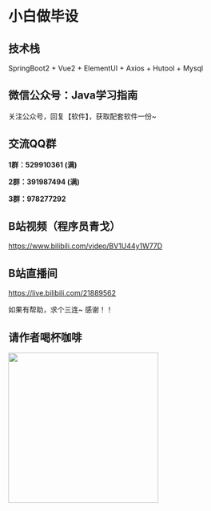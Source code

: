 # 小白做毕设

## 技术栈

SpringBoot2 + Vue2 + ElementUI + Axios + Hutool + Mysql

## 微信公众号：Java学习指南

关注公众号，回复【软件】，获取配套软件一份~

## 交流QQ群

 **1群：529910361 (满)**

 **2群：391987494 (满)**

 **3群：978277292**

## B站视频（程序员青戈）

https://www.bilibili.com/video/BV1U44y1W77D

## B站直播间

https://live.bilibili.com/21889562

如果有帮助，求个三连~  感谢！！

## 请作者喝杯咖啡

<img src='https://gitee.com/xqnode/images/raw/master/imgs/微信.png' width=300 align=left>
